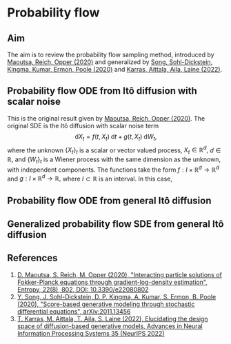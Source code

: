 # Probability flow

## Aim

The aim is to review the probability flow sampling method, introduced by [Maoutsa, Reich, Opper (2020)](https://doi.org/10.3390/e22080802) and generalized by [Song, Sohl-Dickstein, Kingma, Kumar, Ermon, Poole (2020)](https://arxiv.org/abs/2011.13456) and [Karras, Aittala, Aila, Laine (2022)](https://proceedings.neurips.cc/paper_files/paper/2022/hash/a98846e9d9cc01cfb87eb694d946ce6b-Abstract-Conference.html).

## Probability flow ODE from Itô diffusion with scalar noise

This is the original result given by [Maoutsa, Reich, Opper (2020)](https://doi.org/10.3390/e22080802). The original SDE is the Itô diffusion with scalar noise term
$$
\mathrm{d}X_t = f(t, X_t)\;\mathrm{d}t + g(t, X_t)\;\mathrm{d}W_t,
$$
where the unknown $\{X_t\}_t$ is a scalar or vector valued process, $X_t\in \mathbb{R}^d,$ $d\in\mathbb{R},$ and $\{W_t\}_t$ is a Wiener process with the same dimension as the unknown, with independent components. The functions take the form $f:I\times \mathbb{R}^d \rightarrow \mathbb{R}^d$ and $g:I\times\mathbb{R}^d\rightarrow \mathbb{R},$ where $I\subset\mathbb{R}$ is an interval. In this case,  

## Probability flow ODE from general Itô diffusion

## Generalized probability flow SDE from general Itô diffusion

## References

1. [D. Maoutsa, S. Reich, M. Opper (2020), "Interacting particle solutions of Fokker-Planck equations through gradient-log-density estimation", Entropy, 22(8), 802, DOI: 10.3390/e22080802](https://doi.org/10.3390/e22080802)
1. [Y. Song, J. Sohl-Dickstein, D. P. Kingma, A. Kumar, S. Ermon, B. Poole (2020), "Score-based generative modeling through stochastic differential equations", arXiv:2011.13456](https://arxiv.org/abs/2011.13456)
1. [T. Karras, M. Aittala, T. Aila, S. Laine (2022), Elucidating the design space of diffusion-based generative models, Advances in Neural Information Processing Systems 35 (NeurIPS 2022)](https://proceedings.neurips.cc/paper_files/paper/2022/hash/a98846e9d9cc01cfb87eb694d946ce6b-Abstract-Conference.html)